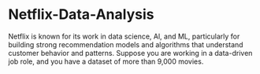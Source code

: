 # Netflix-Data-Analysis
Netflix is known for its work in data science, Al, and ML, particularly for building strong recommendation models and algorithms that understand customer behavior and patterns. Suppose you are working in a data-driven job role, and you have a dataset of more than 9,000 movies. 
